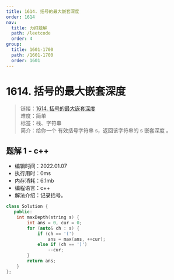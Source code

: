 ```yaml
---
title: 1614. 括号的最大嵌套深度
order: 1614
nav:
  title: 力扣题解
  path: /leetcode
  order: 4
group:
  title: 1601-1700
  path: /1601-1700
  order: 1601
---
```


# 1614. 括号的最大嵌套深度
    
> 链接：[1614. 括号的最大嵌套深度](https://leetcode-cn.com/problems/maximum-nesting-depth-of-the-parentheses/)  
> 难度：简单  
> 标签：栈、字符串  
> 简介：给你一个 有效括号字符串 s，返回该字符串的 s 嵌套深度 。
      
## 题解 1 - c++
- 编辑时间：2022.01.07
- 执行用时：0ms
- 内存消耗：6.1mb
- 编程语言：c++
- 解法介绍：记录括号。
```c++
class Solution {
   public:
    int maxDepth(string s) {
        int ans = 0, cur = 0;
        for (auto& ch : s) {
            if (ch == '(')
                ans = max(ans, ++cur);
            else if (ch == ')')
                --cur;
        }
        return ans;
    }
};
```

      